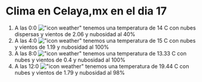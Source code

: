 # Clima en Celaya,mx en el dia 17

1. A las 0:0 !["icon weather"](http://openweathermap.org/img/w/03n.png) tenemos una temperatura de 14 C con nubes dispersas y  vientos de 2.06 y nubosidad al 40%
1. A las 4:0 !["icon weather"](http://openweathermap.org/img/w/04n.png) tenemos una temperatura de 15 C con nubes y  vientos de 1.19 y nubosidad al 100%
1. A las 8:0 !["icon weather"](http://openweathermap.org/img/w/04d.png) tenemos una temperatura de 13.33 C con nubes y  vientos de 0.4 y nubosidad al 100%
1. A las 12:0 !["icon weather"](http://openweathermap.org/img/w/04d.png) tenemos una temperatura de 19.44 C con nubes y  vientos de 1.79 y nubosidad al 98%
